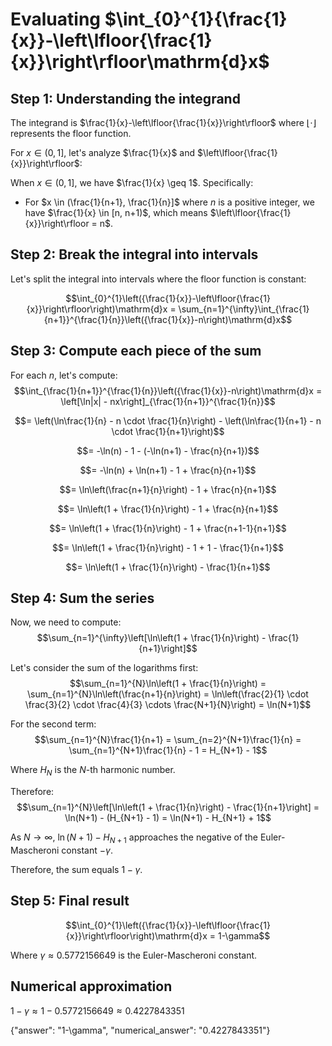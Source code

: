 # Evaluating $\int_{0}^{1}{\frac{1}{x}}-\left\lfloor{\frac{1}{x}}\right\rfloor\mathrm{d}x$

## Step 1: Understanding the integrand

The integrand is $\frac{1}{x}-\left\lfloor{\frac{1}{x}}\right\rfloor$ where $\left\lfloor{\cdot}\right\rfloor$ represents the floor function.

For $x \in (0,1]$, let's analyze $\frac{1}{x}$ and $\left\lfloor{\frac{1}{x}}\right\rfloor$:

When $x \in (0,1]$, we have $\frac{1}{x} \geq 1$. Specifically:
- For $x \in (\frac{1}{n+1}, \frac{1}{n}]$ where $n$ is a positive integer, we have $\frac{1}{x} \in [n, n+1)$, which means $\left\lfloor{\frac{1}{x}}\right\rfloor = n$.

## Step 2: Break the integral into intervals

Let's split the integral into intervals where the floor function is constant:

$$\int_{0}^{1}\left({\frac{1}{x}}-\left\lfloor{\frac{1}{x}}\right\rfloor\right)\mathrm{d}x = \sum_{n=1}^{\infty}\int_{\frac{1}{n+1}}^{\frac{1}{n}}\left({\frac{1}{x}}-n\right)\mathrm{d}x$$

## Step 3: Compute each piece of the sum

For each $n$, let's compute:
$$\int_{\frac{1}{n+1}}^{\frac{1}{n}}\left({\frac{1}{x}}-n\right)\mathrm{d}x = \left[\ln|x| - nx\right]_{\frac{1}{n+1}}^{\frac{1}{n}}$$

$$= \left(\ln\frac{1}{n} - n \cdot \frac{1}{n}\right) - \left(\ln\frac{1}{n+1} - n \cdot \frac{1}{n+1}\right)$$

$$= -\ln(n) - 1 - (-\ln(n+1) - \frac{n}{n+1})$$

$$= -\ln(n) + \ln(n+1) - 1 + \frac{n}{n+1}$$

$$= \ln\left(\frac{n+1}{n}\right) - 1 + \frac{n}{n+1}$$

$$= \ln\left(1 + \frac{1}{n}\right) - 1 + \frac{n}{n+1}$$

$$= \ln\left(1 + \frac{1}{n}\right) - 1 + \frac{n+1-1}{n+1}$$

$$= \ln\left(1 + \frac{1}{n}\right) - 1 + 1 - \frac{1}{n+1}$$

$$= \ln\left(1 + \frac{1}{n}\right) - \frac{1}{n+1}$$

## Step 4: Sum the series

Now, we need to compute:
$$\sum_{n=1}^{\infty}\left[\ln\left(1 + \frac{1}{n}\right) - \frac{1}{n+1}\right]$$

Let's consider the sum of the logarithms first:
$$\sum_{n=1}^{N}\ln\left(1 + \frac{1}{n}\right) = \sum_{n=1}^{N}\ln\left(\frac{n+1}{n}\right) = \ln\left(\frac{2}{1} \cdot \frac{3}{2} \cdot \frac{4}{3} \cdots \frac{N+1}{N}\right) = \ln(N+1)$$

For the second term:
$$\sum_{n=1}^{N}\frac{1}{n+1} = \sum_{n=2}^{N+1}\frac{1}{n} = \sum_{n=1}^{N+1}\frac{1}{n} - 1 = H_{N+1} - 1$$

Where $H_N$ is the $N$-th harmonic number.

Therefore:
$$\sum_{n=1}^{N}\left[\ln\left(1 + \frac{1}{n}\right) - \frac{1}{n+1}\right] = \ln(N+1) - (H_{N+1} - 1) = \ln(N+1) - H_{N+1} + 1$$

As $N \to \infty$, $\ln(N+1) - H_{N+1}$ approaches the negative of the Euler-Mascheroni constant $-\gamma$. 

Therefore, the sum equals $1-\gamma$.

## Step 5: Final result

$$\int_{0}^{1}\left({\frac{1}{x}}-\left\lfloor{\frac{1}{x}}\right\rfloor\right)\mathrm{d}x = 1-\gamma$$

Where $\gamma \approx 0.5772156649$ is the Euler-Mascheroni constant.

## Numerical approximation
$1-\gamma \approx 1 - 0.5772156649 \approx 0.4227843351$

{"answer": "1-\\gamma", "numerical_answer": "0.4227843351"}